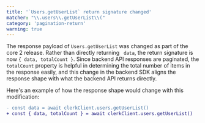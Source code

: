 ```yaml
---
title: '`Users.getUserList` return signature changed'
matcher: "\\.users\\.getUserList\\("
category: 'pagination-return'
warning: true
---
```


The response payload of `Users.getUserList` was changed as part of the core 2 release. Rather than directly returning ` data`, the return signature is now `{ data, totalCount }`. Since backend API responses are paginated, the `totalCount` property is helpful in determining the total number of items in the response easily, and this change in the backend SDK aligns the response shape with what the backend API returns directly.

Here's an example of how the response shape would change with this modification:

```diff
- const data = await clerkClient.users.getUserList()
+ const { data, totalCount } = await clerkClient.users.getUserList()
```
